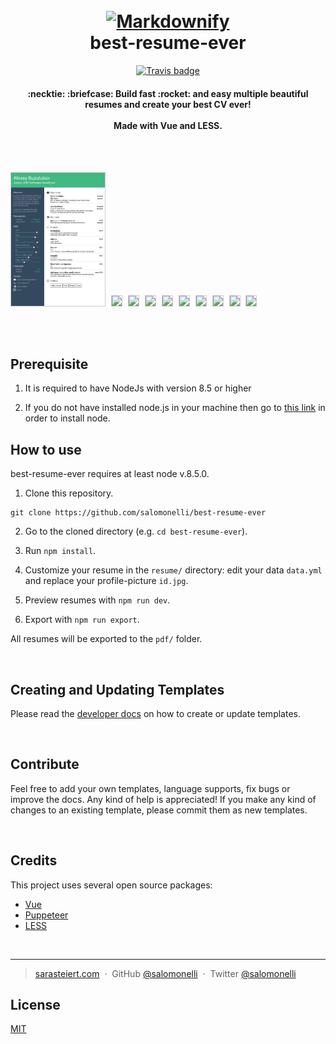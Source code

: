 <h1 align="center">
  <br>
  <a href="https://github.com/salomonelli/best-resume-ever">
  <img src="src/assets/logo.png" alt="Markdownify" width="200"></a>
  <br>
  best-resume-ever
  <br>
</h1>

<div align="center">

[![Travis badge](https://travis-ci.org/salomonelli/best-resume-ever.svg?branch=master)](https://travis-ci.org/salomonelli/best-resume-ever)

</div>

<h4 align="center">
  :necktie: :briefcase: Build fast :rocket: and easy multiple beautiful resumes and create your best CV ever!
  <br><br>
  Made with Vue and LESS.
</h4>

<br>
<br>

<p align="left">
<img src="src/assets/preview/b1nd-v1.png" width="150" style="margin-right:5px; border: 1px solid #ccc;" />
<img src="src/assets/preview/resume-creative.png" width="150" style="margin-right:5px; border: 1px solid #ccc;" />
<img src="src/assets/preview/resume-purple.png" width="150" style="margin-right:5px; border: 1px solid #ccc;" />
<img src="src/assets/preview/resume-side-bar-rtl.png" width="150" style="margin-right:5px; border: 1px solid #ccc;" />
<img src="src/assets/preview/resume-left-right-rtl.png" width="150" style="margin-right:5px; border: 1px solid #ccc;" />
<img src="src/assets/preview/resume-material-dark.png" width="150" style="margin-right:5px; border: 1px solid #ccc;" />
<img src="src/assets/preview/resume-left-right.png" width="150" style="margin-right:5px; border: 1px solid #ccc;" />
<img src="src/assets/preview/resume-side-bar.png" width="150" style="margin-right:5px; border: 1px solid #ccc;" />
<img src="src/assets/preview/resume-oblique.png" width="150" style="margin-right:5px; border: 1px solid #ccc;" />
<img src="src/assets/preview/resume-cool.png" width="150" style="margin-right:5px; border: 1px solid #ccc;" />
</p>

<br>
<br>

## Prerequisite

1. It is required to have NodeJs with version 8.5 or higher

2. If you do not have installed node.js in your machine then go to [this link](https://nodejs.org/en/download/) in order to install node.

## How to use

best-resume-ever requires at least node v.8.5.0.

1. Clone this repository.
```
git clone https://github.com/salomonelli/best-resume-ever
```

2. Go to the cloned directory (e.g. `cd best-resume-ever`).

3. Run `npm install`.

4. Customize your resume in the `resume/` directory: edit your data `data.yml` and replace your profile-picture `id.jpg`.

5. Preview resumes with `npm run dev`.

6. Export with `npm run export`.


All resumes will be exported to the `pdf/` folder.

<br>


## Creating and Updating Templates

Please read the <a href="DEVELOPER.md">developer docs</a> on how to create or update templates.

<br>


## Contribute

Feel free to add your own templates, language supports, fix bugs or improve the docs. Any kind of help is appreciated! If you make any kind of changes to an existing template, please commit them as new templates.

<br>


## Credits

This project uses several open source packages:

* <a href="https://github.com/vuejs/vue" target="_blank">Vue</a>
* <a href="https://github.com/GoogleChrome/puppeteer" target="_blank">Puppeteer</a>
* <a href="https://github.com/less/less.js" target="_blank">LESS</a>

<br>


---

> [sarasteiert.com](https://www.sarasteiert.com) &nbsp;&middot;&nbsp;
> GitHub [@salomonelli](https://github.com/salomonelli) &nbsp;&middot;&nbsp;
> Twitter [@salomonelli](https://twitter.com/salomonelli)


## License

[MIT](https://github.com/salomonelli/best-resume-ever/blob/master/LICENCE.md)

